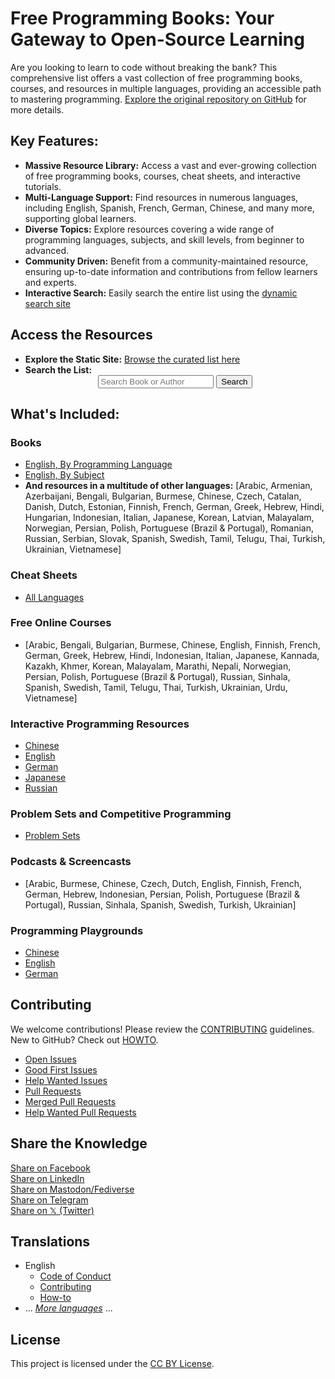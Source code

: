 # Free Programming Books: Your Gateway to Open-Source Learning

Are you looking to learn to code without breaking the bank? This comprehensive list offers a vast collection of free programming books, courses, and resources in multiple languages, providing an accessible path to mastering programming.  [Explore the original repository on GitHub](https://github.com/EbookFoundation/free-programming-books) for more details.

## Key Features:

*   **Massive Resource Library:** Access a vast and ever-growing collection of free programming books, courses, cheat sheets, and interactive tutorials.
*   **Multi-Language Support:**  Find resources in numerous languages, including English, Spanish, French, German, Chinese, and many more, supporting global learners.
*   **Diverse Topics:** Explore resources covering a wide range of programming languages, subjects, and skill levels, from beginner to advanced.
*   **Community Driven:** Benefit from a community-maintained resource, ensuring up-to-date information and contributions from fellow learners and experts.
*   **Interactive Search:** Easily search the entire list using the [dynamic search site](https://ebookfoundation.github.io/free-programming-books-search/)

## Access the Resources

*   **Explore the Static Site:**  [Browse the curated list here](https://ebookfoundation.github.io/free-programming-books/)
*   **Search the List:**
    <div align="center">
      <form action="https://ebookfoundation.github.io/free-programming-books-search">
        <input type="text" id="fpbSearch" name="search" required placeholder="Search Book or Author"/>
        <label for="submit"> </label>
        <input type="submit" id="submit" name="submit" value="Search" />
      </form>
    </div>

## What's Included:

### Books

*   [English, By Programming Language](books/free-programming-books-langs.md)
*   [English, By Subject](books/free-programming-books-subjects.md)
*   **And resources in a multitude of other languages:** [Arabic, Armenian, Azerbaijani, Bengali, Bulgarian, Burmese, Chinese, Czech, Catalan, Danish, Dutch, Estonian, Finnish, French, German, Greek, Hebrew, Hindi, Hungarian, Indonesian, Italian, Japanese, Korean, Latvian, Malayalam, Norwegian, Persian, Polish, Portuguese (Brazil & Portugal), Romanian, Russian, Serbian, Slovak, Spanish, Swedish, Tamil, Telugu, Thai, Turkish, Ukrainian, Vietnamese]

### Cheat Sheets

*   [All Languages](more/free-programming-cheatsheets.md)

### Free Online Courses

*   [Arabic, Bengali, Bulgarian, Burmese, Chinese, English, Finnish, French, German, Greek, Hebrew, Hindi, Indonesian, Italian, Japanese, Kannada, Kazakh, Khmer, Korean, Malayalam, Marathi, Nepali, Norwegian, Persian, Polish, Portuguese (Brazil & Portugal), Russian, Sinhala, Spanish, Swedish, Tamil, Telugu, Thai, Turkish, Ukrainian, Urdu, Vietnamese]

### Interactive Programming Resources

*   [Chinese](more/free-programming-interactive-tutorials-zh.md)
*   [English](more/free-programming-interactive-tutorials-en.md)
*   [German](more/free-programming-interactive-tutorials-de.md)
*   [Japanese](more/free-programming-interactive-tutorials-ja.md)
*   [Russian](more/free-programming-interactive-tutorials-ru.md)

### Problem Sets and Competitive Programming

*   [Problem Sets](more/problem-sets-competitive-programming.md)

### Podcasts & Screencasts

*   [Arabic, Burmese, Chinese, Czech, Dutch, English, Finnish, French, German, Hebrew, Indonesian, Persian, Polish, Portuguese (Brazil & Portugal), Russian, Sinhala, Spanish, Swedish, Turkish, Ukrainian]

### Programming Playgrounds

*   [Chinese](more/free-programming-playgrounds-zh.md)
*   [English](more/free-programming-playgrounds.md)
*   [German](more/free-programming-playgrounds-de.md)

## Contributing

We welcome contributions!  Please review the [CONTRIBUTING](docs/CONTRIBUTING.md) guidelines.  New to GitHub?  Check out [HOWTO](docs/HOWTO.md).

*   [Open Issues](https://github.com/EbookFoundation/free-programming-books/issues)
*   [Good First Issues](https://github.com/EbookFoundation/free-programming-books/issues?q=is%3Aopen+is%3Aissue+label%3A%22good+first+issue%22)
*   [Help Wanted Issues](https://github.com/EbookFoundation/free-programming-books/issues?q=is%3Aopen+is%3Aissue+label%3A%22help+wanted%22)
*   [Pull Requests](https://github.com/EbookFoundation/free-programming-books/pulls)
*   [Merged Pull Requests](https://github.com/EbookFoundation/free-programming-books/pulls?q=is%3Apr+is%3Amerged)
*   [Help Wanted Pull Requests](https://github.com/EbookFoundation/free-programming-books/pulls?q=is%3Aopen+is%3Aissue+label%3A%22help+wanted%22)

## Share the Knowledge

<div align="left" markdown="1">
<a href="https://www.facebook.com/share.php?u=https%3A%2F%2Fgithub.com%2FEbookFoundation%2Ffree-programming-books&p[images][0]=&p[title]=Free%20Programming%20Books&p[summary]=">Share on Facebook</a><br>
<a href="http://www.linkedin.com/shareArticle?mini=true&url=https://github.com/EbookFoundation/free-programming-books&title=Free%20Programming%20Books&summary=&source=">Share on LinkedIn</a><br>
<a href="https://toot.kytta.dev/?mini=true&url=https://github.com/EbookFoundation/free-programming-books&title=Free%20Programming%20Books&summary=&source=">Share on Mastodon/Fediverse</a><br>
<a href="https://t.me/share/url?url=https://github.com/EbookFoundation/free-programming-books">Share on Telegram</a><br>
<a href="https://twitter.com/intent/tweet?text=https://github.com/EbookFoundation/free-programming-books%0AFree%20Programming%20Books">Share on 𝕏 (Twitter)</a><br>
</div>


## Translations

*   English
    *   [Code of Conduct](docs/CODE_OF_CONDUCT.md)
    *   [Contributing](docs/CONTRIBUTING.md)
    *   [How-to](docs/HOWTO.md)
*   ... *[More languages](docs/README.md#translations)* ...

## License

This project is licensed under the [CC BY License](LICENSE).